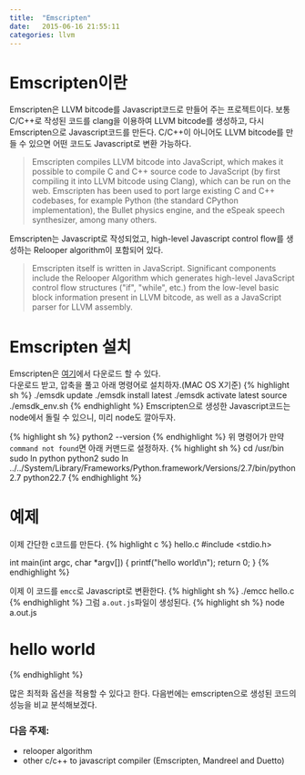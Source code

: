 ```yaml
---
title:  "Emscripten"
date:   2015-06-16 21:55:11
categories: llvm
---
```



# Emscripten이란

Emscripten은 LLVM bitcode를 Javascript코드로 만들어 주는 프로젝트이다. 보통 C/C++로 작성된 코드를 clang을 이용하여 LLVM bitcode를 생성하고, 다시 Emscripten으로 Javascript코드를 만든다. C/C++이 아니어도 LLVM bitcode를 만들 수 있으면 어떤 코드도 Javascript로 변환 가능하다. 

 > Emscripten compiles LLVM bitcode into JavaScript, which makes it possible to compile C and C++ source code to JavaScript (by first compiling it into LLVM bitcode using Clang), which can be run on the web. Emscripten has been used to port large existing C and C++ codebases, for example Python (the standard CPython implementation), the Bullet physics engine, and the eSpeak speech synthesizer, among many others.


Emscripten는 Javascript로 작성되었고, high-level Javascript control flow를 생성하는 Relooper algorithm이 포함되어 있다. 

 > Emscripten itself is written in JavaScript. Significant components include the Relooper Algorithm which generates high-level JavaScript control flow structures ("if", "while", etc.) from the low-level basic block information present in LLVM bitcode, as well as a JavaScript parser for LLVM assembly.

# Emscripten 설치

Emscripten은 [여기](http://kripken.github.io/emscripten-site/docs/getting_started/downloads.html)에서 다운로드 할 수 있다.  
다운로드 받고, 압축을 풀고 아래 명령어로 설치하자.(MAC OS X기준)
{% highlight sh %}
./emsdk update
./emsdk install latest
./emsdk activate latest
source ./emsdk_env.sh
{% endhighlight %}
Emscripten으로 생성한 Javascript코드는 node에서 돌릴 수 있으니, 미리 node도 깔아두자.


{% highlight sh %}
python2 --version
{% endhighlight %}
위 명령어가 만약 `command not found`면 아래 커맨드로 설정하자.
{% highlight sh %}
cd /usr/bin
sudo ln python python2
sudo ln ../../System/Library/Frameworks/Python.framework/Versions/2.7/bin/python2.7 python22.7
{% endhighlight %}

# 예제
이제 간단한 c코드를 만든다.
{% highlight c %}
hello.c
#include <stdio.h>

int main(int argc, char *argv[])
{
    printf("hello world\n");
    return 0;
}
{% endhighlight %}


이제 이 코드를 `emcc`로 Javascript로 변환한다.
{% highlight sh %}
./emcc hello.c
{% endhighlight %}
그럼 `a.out.js`파일이 생성된다.
{% highlight sh %}
node a.out.js

# hello world
{% endhighlight %}

많은 최적화 옵션을 적용할 수 있다고 한다. 다음번에는 emscripten으로 생성된 코드의 성능을 비교 분석해보겠다.
  
  
  
### 다음 주제:
 - relooper algorithm
 - other c/c++ to javascript compiler (Emscripten, Mandreel and Duetto)